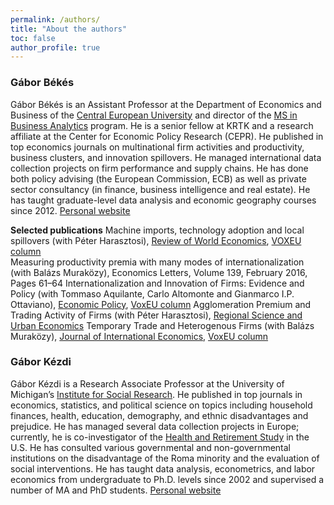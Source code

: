 ```yaml
---
permalink: /authors/
title: "About the authors"
toc: false
author_profile: true
---
```

### Gábor Békés
Gábor Békés is an Assistant Professor at the Department of Economics and Business of the [Central European University](https://economics.ceu.edu/) and director of the [MS in Business Analytics](https://economics.ceu.edu/program/master-science-business-analytics) program. He is a senior fellow at KRTK and a research affiliate at the Center for Economic Policy Research (CEPR). He published in top economics journals on multinational firm activities and productivity, business clusters, and innovation spillovers. He managed international data collection projects on firm performance and supply chains. He has done both policy advising (the European Commission, ECB) as well as private sector consultancy (in finance, business intelligence and real estate). He has taught graduate-level data analysis and economic geography courses since 2012. [Personal website](https://sites.google.com/site/bekesg)

**Selected publications** 
Machine imports, technology adoption and local spillovers (with Péter Harasztosi), [Review of World Economics](https://link.springer.com/article/10.1007%2Fs10290-019-00365-y), [VOXEU column](https://voxeu.org/article/technology-adoption-machine-imports)  
Measuring productivity premia with many modes of internationalization (with Balázs Muraközy), Economics Letters, Volume 139, February 2016, Pages 61–64
Internationalization and Innovation of Firms: Evidence and Policy (with Tommaso Aquilante, Carlo Altomonte and Gianmarco I.P. Ottaviano), [Economic Policy](http://dx.doi.org/10.1111/1468-0327.12020), [VoxEU column](http://www.voxeu.org/article/internationalisation-innovation-and-productivity-firms)
Agglomeration Premium and Trading Activity of Firms (with Péter Harasztosi), [Regional Science and Urban Economics](http://www.sciencedirect.com/science/article/pii/S0166046212001044)
Temporary Trade and Heterogenous Firms  (with Balázs Muraközy), [Journal of International Economics](http://www.sciencedirect.com/science/article/pii/S0022199611001711),  [VoxEU column](http://www.voxeu.org/article/why-hit-and-run-exporting-can-be-optimal)


<!--- ![gabors](images/gaborok-balaton2a.png){:height="80%" width="80%"} --->

### Gábor Kézdi
Gábor Kézdi is a Research Associate Professor at the University of Michigan’s [Institute for Social Research](https://isr.umich.edu/). He published in top journals in economics, statistics, and political science on topics including household finances, health, education, demography, and ethnic disadvantages and prejudice. He has managed several data collection projects in Europe; currently, he is co-investigator of the [Health and Retirement Study](https://hrs.isr.umich.edu/about) in the U.S.  He has consulted various governmental and non-governmental institutions on the disadvantage of the Roma minority and the evaluation of social interventions. He has taught data analysis, econometrics, and labor economics from undergraduate to Ph.D. levels since 2002 and supervised a number of MA and PhD students.  [Personal website](https://sites.google.com/site/gaborkezdi)
